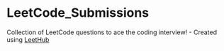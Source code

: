 # LeetCode_Submissions
Collection of LeetCode questions to ace the coding interview! - Created using [LeetHub](https://github.com/QasimWani/LeetHub)
